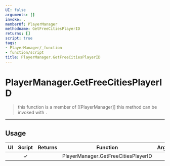 ```yaml
---
UI: false
arguments: []
invoke: .
memberOf: PlayerManager
methodname: GetFreeCitiesPlayerID
returns: []
script: true
tags:
- PlayerManager/_function
- function/script
title: PlayerManager.GetFreeCitiesPlayerID
---
```

# PlayerManager.GetFreeCitiesPlayerID
> this function is a member of [[PlayerManager]]
> this method can be invoked with `.`
-----
## Usage
|  UI | Script | Returns | Function | Arguments |
|:---:|:------:|-------:|:--------:|:---------|
| |✓||PlayerManager.GetFreeCitiesPlayerID||
